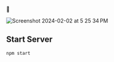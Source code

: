 🤷

![Screenshot 2024-02-02 at 5 25 34 PM](https://github.com/amir1218/stopwatch/assets/8071441/57e4e883-fdb7-4cad-a813-453bb4ad6306)

## Start Server
```
npm start
```

